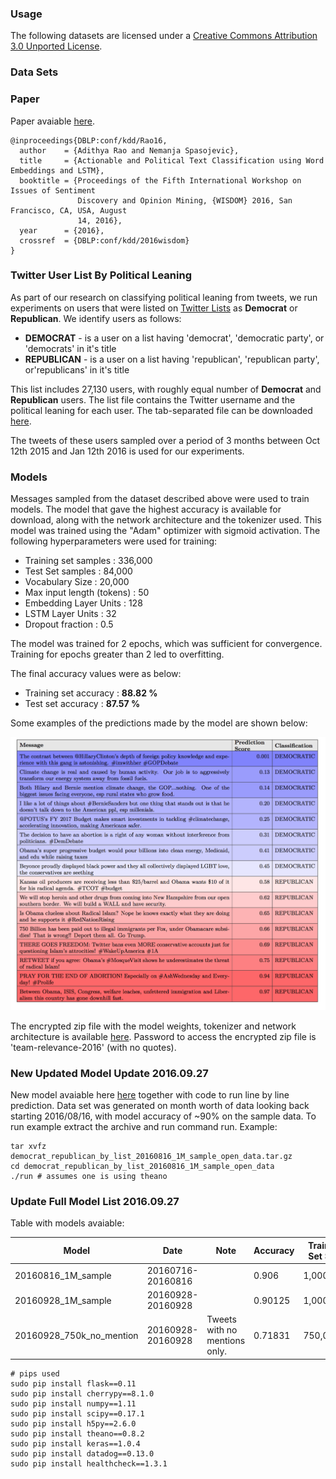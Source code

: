 ### Usage ###
The following datasets are licensed under a [Creative Commons Attribution 3.0 Unported License](http://creativecommons.org/licenses/by/3.0/).

### Data Sets ###

### Paper ###

Paper avaiable [here](https://arxiv.org/pdf/1607.02501.pdf).

```
@inproceedings{DBLP:conf/kdd/Rao16,
  author    = {Adithya Rao and Nemanja Spasojevic},
  title     = {Actionable and Political Text Classification using Word Embeddings and LSTM},
  booktitle = {Proceedings of the Fifth International Workshop on Issues of Sentiment
               Discovery and Opinion Mining, {WISDOM} 2016, San Francisco, CA, USA, August
               14, 2016},
  year      = {2016},
  crossref  = {DBLP:conf/kdd/2016wisdom}
}
```

### Twitter User List By Political Leaning  ###

As part of our research on classifying political leaning from tweets, we run experiments on users that were listed on [Twitter Lists](https://dev.twitter.com/rest/reference/get/lists/list) as **Democrat** or **Republican**. We identify users as follows: 
   - **DEMOCRAT** - is a user on a list having 'democrat', 'democratic party', or 'democrats' in it's title 
   - **REPUBLICAN** - is a user on a list having 'republican', 'republican party', or'republicans' in it's title
   
This list includes 27,130 users, with roughly equal number of **Democrat** and **Republican** users. The list file contains the Twitter username and the political leaning for each user. The tab-separated file can be downloaded [here](https://github.com/klout/opendata/blob/master/political_leaning/twitter_users_by_political_leaning.tsv). 

The tweets of these users sampled over a period of 3 months between Oct 12th 2015 and Jan 12th 2016 is used for our experiments.



### Models ###

Messages sampled from the dataset described above were used to train models. The model that gave the highest accuracy is available for download, along with the network architecture and the tokenizer used. This model was trained using the "Adam" optimizer with sigmoid activation. The following hyperparameters were used for training:
   
   - Training set samples : 336,000
   - Test Set samples : 84,000
   - Vocabulary Size : 20,000
   - Max input length (tokens) : 50 
   - Embedding Layer Units : 128
   - LSTM Layer Units : 32
   - Dropout fraction : 0.5

The model was trained for 2 epochs, which was sufficient for convergence. Training for epochs greater than 2 led to overfitting. 

The final accuracy values were as below:

   - Training set accuracy : **88.82 %**
   - Test set accuracy : **87.57 %** 

Some examples of the predictions made by the model are shown below:

![Examples](Democrats_vs_Republicans_examples.png)
   
The encrypted zip file with the model weights, tokenizer and network architecture is available [here](https://github.com/klout/opendata/blob/master/political_leaning/democrats_vs_republicans_model.zip). Password to access the encrypted zip file is 'team-relevance-2016' (with no quotes).


### New Updated Model Update 2016.09.27 ###
New model avaiable here
[here](https://github.com/klout/opendata/blob/master/political_leaning/democrat_republican_by_list_20160816_1M_sample_open_data.tar.gz)
together with code to run line by line prediction. Data set was generated on month worth of data looking back starting 2016/08/16, with model accuracy of ~90% on the sample data. To run example extract the archive and run command run. Example:

```
tar xvfz democrat_republican_by_list_20160816_1M_sample_open_data.tar.gz
cd democrat_republican_by_list_20160816_1M_sample_open_data
./run # assumes one is using theano  
```
### Update Full Model List 2016.09.27 ###

Table with models avaiable:

  Model                    |      Date         |  Note | Accuracy | Training Set Size | Download
-------------------------- | ----------------- | ----- | ----------------- |--------- | ---------
20160816_1M_sample         | 20160716-20160816 |       | 0.906 | 1,000,000 | [download](https://github.com/klout/opendata/blob/master/political_leaning/democrat_republican_by_list_20160816_1M_sample_open_data.tar.gz) 
20160928_1M_sample         | 20160928-20160928 |       | 0.90125 |   1,000,000 | [download](https://github.com/klout/opendata/blob/master/political_leaning/democrat_republican_by_list_20160928_1M_sample.tar.gz)  
20160928_750k_no_mention   | 20160928-20160928 |  Tweets with no mentions only.| 0.71831 | 750,000 | [download](https://github.com/klout/opendata/blob/master/political_leaning/democrat_republican_by_list_20160928_750k_no_mention.tar.gz)  


```
# pips used
sudo pip install flask==0.11
sudo pip install cherrypy==8.1.0
sudo pip install numpy==1.11
sudo pip install scipy==0.17.1
sudo pip install h5py==2.6.0
sudo pip install theano==0.8.2
sudo pip install keras==1.0.4
sudo pip install datadog==0.13.0
sudo pip install healthcheck==1.3.1

```
